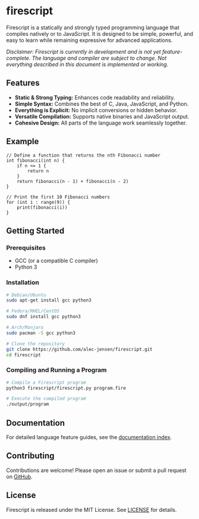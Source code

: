 # firescript

Firescript is a statically and strongly typed programming language that compiles natively or to JavaScript. It is designed to be simple, powerful, and easy to learn while remaining expressive for advanced applications.

*Disclaimer: Firescript is currently in development and is not yet feature-complete. The language and compiler are subject to change. Not everything described in this document is implemented or working.*

## Features

- **Static & Strong Typing:** Enhances code readability and reliability.
- **Simple Syntax:** Combines the best of C, Java, JavaScript, and Python.
- **Everything is Explicit:** No implicit conversions or hidden behavior.
- **Versatile Compilation:** Supports native binaries and JavaScript output.
- **Cohesive Design:** All parts of the language work seamlessly together.

## Example

```firescript
// Define a function that returns the nth Fibonacci number
int fibonacci(int n) {
    if n <= 1 {
        return n
    }
    return fibonacci(n - 1) + fibonacci(n - 2)
}

// Print the first 10 Fibonacci numbers
for (int i : range(9)) {
    print(fibonacci(i))
}
```

## Getting Started

### Prerequisites

- GCC (or a compatible C compiler)
- Python 3

### Installation

```bash
# Debian/Ubuntu
sudo apt-get install gcc python3

# Fedora/RHEL/CentOS
sudo dnf install gcc python3

# Arch/Manjaro
sudo pacman -S gcc python3

# Clone the repository
git clone https://github.com/alec-jensen/firescript.git
cd firescript
```

### Compiling and Running a Program

```bash
# Compile a Firescript program
python3 firescript/firescript.py program.fire

# Execute the compiled program
./output/program
```

## Documentation

For detailed language feature guides, see the [documentation index](docs/README.md).

## Contributing

Contributions are welcome! Please open an issue or submit a pull request on [GitHub](https://github.com/alec-jensen/firescript).

## License

Firescript is released under the MIT License. See [LICENSE](LICENSE) for details.